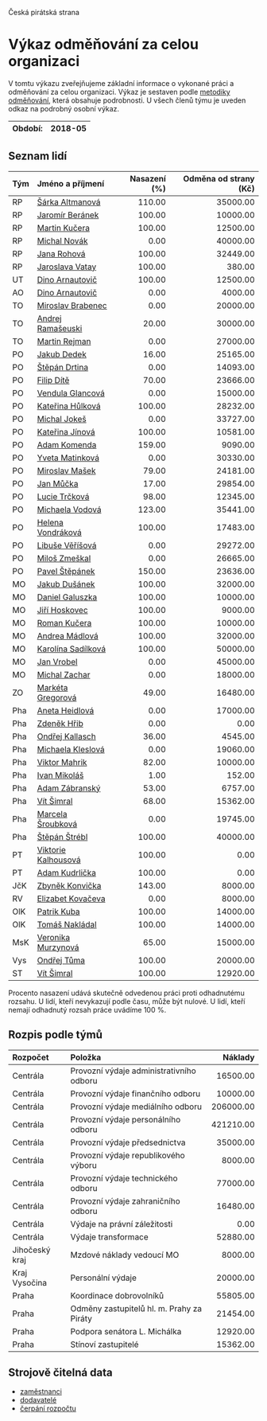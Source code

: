 Česká pirátská strana

Výkaz odměňování za celou organizaci
===========================

V tomtu výkazu zveřejňujeme základní informace o vykonané práci a odměňování
za celou organizaci. Výkaz je sestaven podle [metodiky odměňování][metodika],
která obsahuje podrobnosti. U všech členů týmu je uveden odkaz na podrobný osobní výkaz.

Období:                  | 2018-05
-----------------------  | --------------------


Seznam lidí
--------------

| Tým   | Jméno a příjmení                                                  |   Nasazení (%) |   Odměna od strany (Kč) |
|:------|:------------------------------------------------------------------|---------------:|------------------------:|
| RP    | [Šárka Altmanová](../../tymy/RP/2018/05/sarka-altmanova/)         |         110.00 |                35000.00 |
| RP    | [Jaromír Beránek](../../tymy/RP/2018/05/jaromir-beranek/)         |         100.00 |                10000.00 |
| RP    | [Martin Kučera](../../tymy/RP/2018/05/martin-kucera/)             |         100.00 |                12500.00 |
| RP    | [Michal Novák](../../tymy/RP/2018/05/michal-novak/)               |           0.00 |                40000.00 |
| RP    | [Jana Rohová](../../tymy/RP/2018/05/jana-rohova/)                 |         100.00 |                32449.00 |
| RP    | [Jaroslava Vatay](../../tymy/RP/2018/05/jaroslava-vatay/)         |         100.00 |                  380.00 |
| UT    | [Dino Arnautovič](../../tymy/UT/2018/05/dino-arnautovic/)         |         100.00 |                12500.00 |
| AO    | [Dino Arnautovič](../../tymy/AO/2018/05/dino-arnautovic/)         |           0.00 |                 4000.00 |
| TO    | [Miroslav Brabenec](../../tymy/TO/2018/05/miroslav-brabenec/)     |           0.00 |                20000.00 |
| TO    | [Andrej Ramašeuski](../../tymy/TO/2018/05/andrej-ramaseuski/)     |          20.00 |                30000.00 |
| TO    | [Martin Rejman](../../tymy/TO/2018/05/martin-rejman/)             |           0.00 |                27000.00 |
| PO    | [Jakub Dedek](../../tymy/PO/2018/05/jakub-dedek/)                 |          16.00 |                25165.00 |
| PO    | [Štěpán Drtina](../../tymy/PO/2018/05/stepan-drtina/)             |           0.00 |                14093.00 |
| PO    | [Filip Dítě](../../tymy/PO/2018/05/filip-dite/)                   |          70.00 |                23666.00 |
| PO    | [Vendula Glancová](../../tymy/PO/2018/05/vendula-glancova/)       |           0.00 |                15000.00 |
| PO    | [Kateřina Hůlková](../../tymy/PO/2018/05/katerina-hulkova/)       |         100.00 |                28232.00 |
| PO    | [Michal Jokeš](../../tymy/PO/2018/05/michal-jokes/)               |           0.00 |                33727.00 |
| PO    | [Kateřina Jínová](../../tymy/PO/2018/05/katerina-jinova/)         |         100.00 |                10581.00 |
| PO    | [Adam Komenda](../../tymy/PO/2018/05/adam-komenda/)               |         159.00 |                 9090.00 |
| PO    | [Yveta Matinková](../../tymy/PO/2018/05/yveta-matinkova/)         |           0.00 |                30330.00 |
| PO    | [Miroslav Mašek](../../tymy/PO/2018/05/miroslav-masek/)           |          79.00 |                24181.00 |
| PO    | [Jan Můčka](../../tymy/PO/2018/05/jan-mucka/)                     |          17.00 |                29854.00 |
| PO    | [Lucie Trčková](../../tymy/PO/2018/05/lucie-trckova/)             |          98.00 |                12345.00 |
| PO    | [Michaela Vodová](../../tymy/PO/2018/05/michaela-vodova/)         |         123.00 |                35441.00 |
| PO    | [Helena Vondráková](../../tymy/PO/2018/05/helena-vondrakova/)     |         100.00 |                17483.00 |
| PO    | [Libuše Věříšová](../../tymy/PO/2018/05/libuse-verisova/)         |           0.00 |                29272.00 |
| PO    | [Miloš Zmeškal](../../tymy/PO/2018/05/milos-zmeskal/)             |           0.00 |                26665.00 |
| PO    | [Pavel Štěpánek](../../tymy/PO/2018/05/pavel-stepanek/)           |         150.00 |                23636.00 |
| MO    | [Jakub Dušánek](../../tymy/MO/2018/05/jakub-dusanek/)             |         100.00 |                32000.00 |
| MO    | [Daniel Galuszka](../../tymy/MO/2018/05/daniel-galuszka/)         |         100.00 |                10000.00 |
| MO    | [Jiří Hoskovec](../../tymy/MO/2018/05/jiri-hoskovec/)             |         100.00 |                 9000.00 |
| MO    | [Roman Kučera](../../tymy/MO/2018/05/roman-kucera/)               |         100.00 |                10000.00 |
| MO    | [Andrea Mádlová](../../tymy/MO/2018/05/andrea-madlova/)           |         100.00 |                32000.00 |
| MO    | [Karolína Sadílková](../../tymy/MO/2018/05/karolina-sadilkova/)   |         100.00 |                50000.00 |
| MO    | [Jan Vrobel](../../tymy/MO/2018/05/jan-vrobel/)                   |           0.00 |                45000.00 |
| MO    | [Michal Zachar](../../tymy/MO/2018/05/michal-zachar/)             |           0.00 |                18000.00 |
| ZO    | [Markéta Gregorová](../../tymy/ZO/2018/05/marketa-gregorova/)     |          49.00 |                16480.00 |
| Pha   | [Aneta Heidlová](../../tymy/Pha/2018/05/aneta-heidlova/)          |           0.00 |                17000.00 |
| Pha   | [Zdeněk Hřib](../../tymy/Pha/2018/05/zdenek-hrib/)                |           0.00 |                    0.00 |
| Pha   | [Ondřej Kallasch](../../tymy/Pha/2018/05/ondrej-kallasch/)        |          36.00 |                 4545.00 |
| Pha   | [Michaela Kleslová](../../tymy/Pha/2018/05/michaela-kleslova/)    |           0.00 |                19060.00 |
| Pha   | [Viktor Mahrik](../../tymy/Pha/2018/05/viktor-mahrik/)            |          82.00 |                10000.00 |
| Pha   | [Ivan Mikoláš](../../tymy/Pha/2018/05/ivan-mikolas/)              |           1.00 |                  152.00 |
| Pha   | [Adam Zábranský](../../tymy/Pha/2018/05/adam-zabransky/)          |          53.00 |                 6757.00 |
| Pha   | [Vít Šimral](../../tymy/Pha/2018/05/vit-simral/)                  |          68.00 |                15362.00 |
| Pha   | [Marcela Šroubková](../../tymy/Pha/2018/05/marcela-sroubkova/)    |           0.00 |                19745.00 |
| Pha   | [Štěpán Štrébl](../../tymy/Pha/2018/05/stepan-strebl/)            |         100.00 |                40000.00 |
| PT    | [Viktorie Kalhousová](../../tymy/PT/2018/05/viktorie-kalhousova/) |         100.00 |                    0.00 |
| PT    | [Adam Kudrlička](../../tymy/PT/2018/05/adam-kudrlicka/)           |         100.00 |                    0.00 |
| JčK   | [Zbyněk Konvička](../../tymy/JčK/2018/05/zbynek-konvicka/)        |         143.00 |                 8000.00 |
| RV    | [Elizabet Kovačeva](../../tymy/RV/2018/05/elizabet-kovaceva/)     |           0.00 |                 8000.00 |
| OlK   | [Patrik Kuba](../../tymy/OlK/2018/05/patrik-kuba/)                |         100.00 |                14000.00 |
| OlK   | [Tomáš Nakládal](../../tymy/OlK/2018/05/tomas-nakladal/)          |         100.00 |                14000.00 |
| MsK   | [Veronika Murzynová](../../tymy/MsK/2018/05/veronika-murzynova/)  |          65.00 |                15000.00 |
| Vys   | [Ondřej Tůma](../../tymy/Vys/2018/05/ondrej-tuma/)                |         100.00 |                20000.00 |
| ST    | [Vít Šimral](../../tymy/ST/2018/05/vit-simral/)                   |         100.00 |                12920.00 |

Procento nasazení udává skutečně odvedenou práci proti odhadnutému rozsahu. 
U lidí, kteří nevykazují podle času, může být nulové. U lidí, kteří nemají odhadnutý rozsah
práce uvádíme 100 %.

Rozpis podle týmů
-----------------

| Rozpočet       | Položka                                   |   Náklady |
|:---------------|:------------------------------------------|----------:|
| Centrála       | Provozní výdaje administrativního odboru  |  16500.00 |
| Centrála       | Provozní výdaje finančního odboru         |  10000.00 |
| Centrála       | Provozní výdaje mediálního odboru         | 206000.00 |
| Centrála       | Provozní výdaje personálního odboru       | 421210.00 |
| Centrála       | Provozní výdaje předsednictva             |  35000.00 |
| Centrála       | Provozní výdaje republikového výboru      |   8000.00 |
| Centrála       | Provozní výdaje technického odboru        |  77000.00 |
| Centrála       | Provozní výdaje zahraničního odboru       |  16480.00 |
| Centrála       | Výdaje na právní záležitosti              |      0.00 |
| Centrála       | Výdaje transformace                       |  52880.00 |
| Jihočeský kraj | Mzdové náklady vedoucí MO                 |   8000.00 |
| Kraj Vysočina  | Personální výdaje                         |  20000.00 |
| Praha          | Koordinace dobrovolníků                   |  55805.00 |
| Praha          | Odměny zastupitelů hl. m. Prahy za Piráty |  21454.00 |
| Praha          | Podpora senátora L. Michálka              |  12920.00 |
| Praha          | Stínoví zastupitelé                       |  15362.00 |

Strojově čitelná data
-------------------

* [zaměstnanci](zamestnanci.tsv)
* [dodavatelé](dodavatele.tsv)
* [čerpání rozpočtu](cerpani_rozpoctu.tsv)

[metodika]: https://redmine.pirati.cz/projects/po/wiki/Odmenovani
